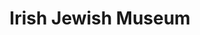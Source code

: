 ---
title: "Irish Jewish Museum"
address: "Walworth Road (Off Victoria Street), Portobello, South Circular Road, Dublin City Centre South, Co. Dublin, Dublin 8"
tel: "+353 (0)1 490 1857"
county: "Dublin"
category: "Museums"
type: "Content"
lat: "53.3311767578125"
lng: "-6.269553184509277"
---